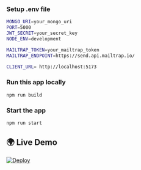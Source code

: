 ### Setup .env file

```bash
MONGO_URI=your_mongo_uri
PORT=5000
JWT_SECRET=your_secret_key
NODE_ENV=development

MAILTRAP_TOKEN=your_mailtrap_token
MAILTRAP_ENDPOINT=https://send.api.mailtrap.io/

CLIENT_URL= http://localhost:5173
```

### Run this app locally

```shell
npm run build
```

### Start the app

```shell
npm run start
```

## 🌍 Live Demo  
[![Deploy](https://img.shields.io/static/v1?label=LIVE&message=Click%20Here&color=brightgreen&style=for-the-badge)](https://auth-demo-project.onrender.com)
